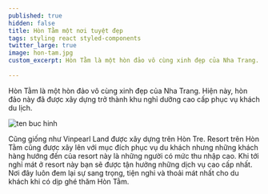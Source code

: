 ```yaml
---
published: true
hidden: false
title: Hòn Tằm một nơi tuyệt đẹp
tags: styling react styled-components
twitter_large: true
image: hon-tam.jpg
custom_excerpt: Hòn Tằm là một hòn đảo vô cùng xinh đẹp của Nha Trang. Hiện này, hòn đảo này đã được xây dựng trở thành khu nghỉ dưỡng cao cấp phục vụ khách du lịch.
  
---
```


Hòn Tằm là một hòn đảo vô cùng xinh đẹp của Nha Trang. Hiện này, hòn đảo này đã được xây dựng trở thành khu nghỉ dưỡng cao cấp phục vụ khách du lịch. 


![ten buc hinh](https://luhanhvietnam.com.vn/du-lich-free-easy/vnt_upload/tour/08_2019/thumbs/780_crop_toan_canh_merperle_Hon_Tam_Resort.jpg "ten buc hinh")

Cũng giống như Vinpearl Land được xây dựng trên Hòn Tre. Resort trên Hòn Tằm cũng được xây lên với mục đích phục vụ du khách nhưng những khách hàng hướng đến của resort này là những người có mức thu nhập cao. Khi tới nghỉ mát ở resort này bạn sẽ được tận hưởng những dịch vụ cao cấp nhất. Nơi đây luôn đem lại sự sang trọng, tiện nghi và thoải mát nhất cho du khách khi có dịp ghé thăm Hòn Tằm.